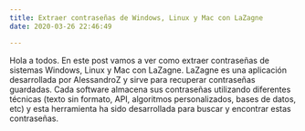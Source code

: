 ```yaml
---
title: Extraer contraseñas de Windows, Linux y Mac con LaZagne
date: 2020-03-26 22:46:49

---
```


Hola a todos. En este post vamos a ver como extraer contraseñas de sistemas Windows, Linux y Mac con LaZagne. LaZagne es una aplicación desarrollada por AlessandroZ y sirve para recuperar contraseñas guardadas. Cada software almacena sus contraseñas utilizando diferentes técnicas (texto sin formato, API, algoritmos personalizados, bases de datos, etc) y esta herramienta ha sido desarrollada para buscar y encontrar estas contraseñas.
